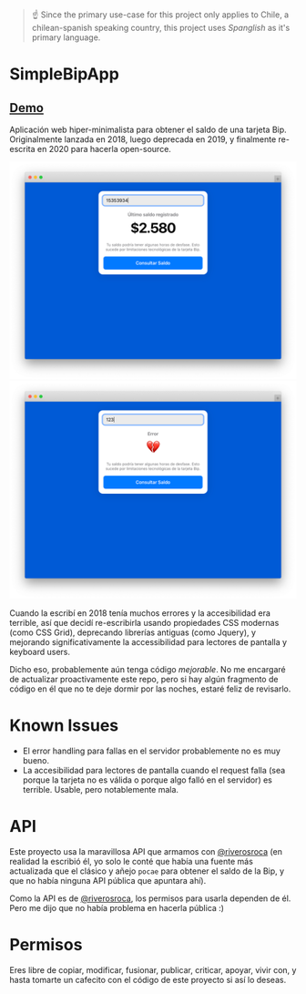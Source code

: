 > ☝️ Since the primary use-case for this project only applies to Chile, a chilean-spanish speaking country, this project uses *Spanglish* as it's primary language.

# SimpleBipApp

## [Demo](https://laurasandoval.github.io/SimpleBipApp/)

 Aplicación web hiper-minimalista para obtener el saldo de una tarjeta Bip. Originalmente lanzada en 2018, luego deprecada en 2019, y finalmente re-escrita en 2020 para hacerla open-source.

 ![Captura de la aplicación web en uso](docs/simple-bip-app-screenshot-1.png)
 ![Captura de la aplicación web retornando un error](docs/simple-bip-app-screenshot-with-error.png)

 Cuando la escribí en 2018 tenía muchos errores y la accesibilidad era terrible, así que decidí re-escribirla usando propiedades CSS modernas (como CSS Grid), deprecando librerías antiguas (como Jquery), y mejorando significativamente la accessibilidad para lectores de pantalla y keyboard users.

 Dicho eso, probablemente aún tenga código *mejorable*. No me encargaré de actualizar proactivamente este repo, pero si hay algún fragmento de código en él que no te deje dormir por las noches, estaré feliz de revisarlo.

 # Known Issues
 - El error handling para fallas en el servidor probablemente no es muy bueno.
 - La accesibilidad para lectores de pantalla cuando el request falla (sea porque la tarjeta no es válida o porque algo falló en el servidor) es terrible. Usable, pero notablemente mala.

 # API
Este proyecto usa la maravillosa API que armamos con [@riverosroca](https://github.com/riverosroca) (en realidad la escribió él, yo solo le conté que había una fuente más actualizada que el clásico y añejo `pocae` para obtener el saldo de la Bip, y que no había ninguna API pública que apuntara ahí).

Como la API es de [@riverosroca](https://github.com/riverosroca), los permisos para usarla dependen de él. Pero me dijo que no había problema en hacerla pública :)

# Permisos
Eres libre de copiar, modificar, fusionar, publicar, criticar, apoyar, vivir con, y hasta tomarte un cafecito con el código de este proyecto si así lo deseas.